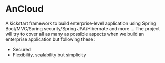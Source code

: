 # AnCloud
A kickstart framework to build enterprise-level application using Spring Boot/MVC/Spring security/Spring JPA/Hibernate and more ...
The project will try to cover all as many as possible aspects when we build an enterprise application but following these :
  + Secured
  + Flexibility, scalability but simplicity

